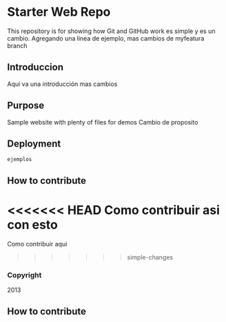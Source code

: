 # Starter Web Repo

This repository is for showing how Git and GitHub work
es simple y es un cambio. Agregando una linea de ejemplo, mas cambios
de myfeatura branch

## Introduccion
Aqui va una introducción
mas cambios

## Purpose

Sample website with plenty of files for demos
Cambio de proposito

## Deployment
	ejemplos
## How to contribute
<<<<<<< HEAD
Como contribuir asi con esto
=======
Como contribuir aqui
>>>>>>> simple-changes

### Copyright
2013

## How to contribute